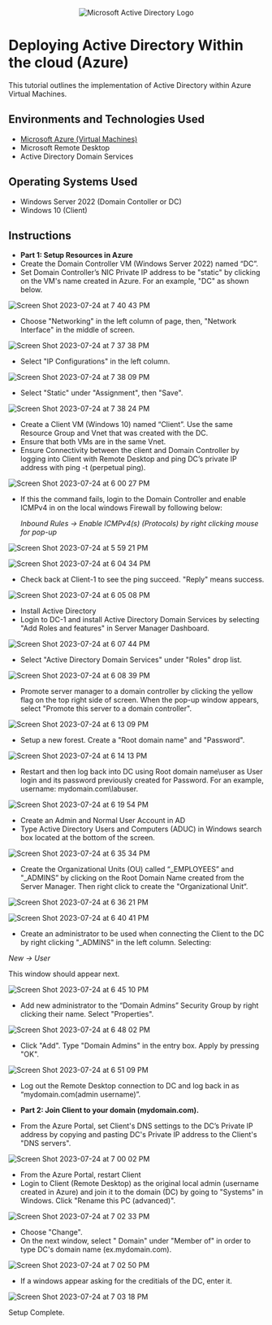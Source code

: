 <p align="center">
<img src="https://i.imgur.com/pU5A58S.png" alt="Microsoft Active Directory Logo"/>
</p>

<h1>Deploying Active Directory Within the cloud (Azure)</h1>

This tutorial outlines the implementation of Active Directory within Azure Virtual Machines.<br />

<h2>Environments and Technologies Used</h2>

- [Microsoft Azure (Virtual Machines)](https://azure.microsoft.com/en-us/free/search/?ef_id=_k_Cj0KCQjwn_OlBhDhARIsAG2y6zP4dj0GTUbQZfgBzQwT0oEX3HE2sFzljRNaK8gSsTL7Rqxnb98bYOoaAp-hEALw_wcB_k_&OCID=AIDcmm5edswduu_SEM__k_Cj0KCQjwn_OlBhDhARIsAG2y6zP4dj0GTUbQZfgBzQwT0oEX3HE2sFzljRNaK8gSsTL7Rqxnb98bYOoaAp-hEALw_wcB_k_&gad=1&gclid=Cj0KCQjwn_OlBhDhARIsAG2y6zP4dj0GTUbQZfgBzQwT0oEX3HE2sFzljRNaK8gSsTL7Rqxnb98bYOoaAp-hEALw_wcB)
- Microsoft Remote Desktop
- Active Directory Domain Services

<h2>Operating Systems Used </h2>

- Windows Server 2022 (Domain Contoller or DC)
- Windows 10 (Client)

<h2>Instructions</h2>

- **Part 1: Setup Resources in Azure**
- Create the Domain Controller VM (Windows Server 2022) named “DC”.
- Set Domain Controller’s NIC Private IP address to be "static" by clicking on the VM's name created in Azure. For an example, "DC" as shown below. 

![Screen Shot 2023-07-24 at 7 40 43 PM](https://github.com/AIweave/Configuring-Active-Directory-Within-Azure-VMs/assets/121763338/0bc5e565-81c2-4ee6-8ece-7d327f6ed075)

- Choose "Networking" in the left column of page, then, "Network Interface" in the middle of screen.
  
![Screen Shot 2023-07-24 at 7 37 38 PM](https://github.com/AIweave/Configuring-Active-Directory-Within-Azure-VMs/assets/121763338/7bc760e0-0813-4bc4-9d8a-2b4fe11791d5)

- Select "IP Configurations" in the left column.

![Screen Shot 2023-07-24 at 7 38 09 PM](https://github.com/AIweave/Configuring-Active-Directory-Within-Azure-VMs/assets/121763338/353a3300-b534-49ea-9f53-6953d8aea16d)

- Select "Static" under "Assignment", then "Save".
  
![Screen Shot 2023-07-24 at 7 38 24 PM](https://github.com/AIweave/Configuring-Active-Directory-Within-Azure-VMs/assets/121763338/a2feb3a7-dffa-46d6-a85a-4ee85ba36e86)

- Create a Client VM (Windows 10) named “Client”.  Use the same Resource Group and Vnet that was created with the DC.
- Ensure that both VMs are in the same Vnet.
- Ensure Connectivity between the client and Domain Controller by logging into Client with Remote Desktop and ping DC’s private IP address with ping -t <ip address> (perpetual ping).

![Screen Shot 2023-07-24 at 6 00 27 PM](https://github.com/AIweave/Configuring-Active-Directory-Within-Azure-VMs/assets/121763338/19836aba-f6e5-4745-9d36-7814bf6c3ec4)

- If this the command fails, login to the Domain Controller and enable ICMPv4 in on the local windows Firewall by following below:

    *Inbound Rules -> Enable ICMPv4(s) (Protocols) by right clicking mouse for pop-up*
 
![Screen Shot 2023-07-24 at 5 59 21 PM](https://github.com/AIweave/Configuring-Active-Directory-Within-Azure-VMs/assets/121763338/25a3eed3-4480-4bc5-9d47-e13acba24680)

![Screen Shot 2023-07-24 at 6 04 34 PM](https://github.com/AIweave/Configuring-Active-Directory-Within-Azure-VMs/assets/121763338/7fefa1f5-b8d3-404a-8f0c-028094e786b5)

- Check back at Client-1 to see the ping succeed. "Reply" means success.

![Screen Shot 2023-07-24 at 6 05 08 PM](https://github.com/AIweave/Configuring-Active-Directory-Within-Azure-VMs/assets/121763338/b8d22ce6-7cab-4c0a-b852-8df0cfe39507)


- Install Active Directory
- Login to DC-1 and install Active Directory Domain Services by selecting "Add Roles and features" in Server Manager Dashboard.
 
![Screen Shot 2023-07-24 at 6 07 44 PM](https://github.com/AIweave/Configuring-Active-Directory-Within-Azure-VMs/assets/121763338/710d255c-3786-4747-997f-5dd99d508d71)

- Select "Active Directory Domain Services" under "Roles" drop list.

![Screen Shot 2023-07-24 at 6 08 39 PM](https://github.com/AIweave/Configuring-Active-Directory-Within-Azure-VMs/assets/121763338/d65e0aae-7b8d-4e6b-b4fa-e4bd2421fa3b)

- Promote server manager to a domain controller by clicking the yellow flag on the top right side of screen.  When the pop-up window appears, select "Promote this server to a domain controller".

![Screen Shot 2023-07-24 at 6 13 09 PM](https://github.com/AIweave/Configuring-Active-Directory-Within-Azure-VMs/assets/121763338/6ec0f580-eca3-42c5-9632-209ccd860593)

- Setup a new forest. Create a "Root domain name" and "Password".

![Screen Shot 2023-07-24 at 6 14 13 PM](https://github.com/AIweave/Configuring-Active-Directory-Within-Azure-VMs/assets/121763338/4f51748d-5190-41fa-bdda-b892f070955d)

- Restart and then log back into DC using Root domain name\user as User login and its password previously created for Password. For an example, username: mydomain.com\labuser.

![Screen Shot 2023-07-24 at 6 19 54 PM](https://github.com/AIweave/Configuring-Active-Directory-Within-Azure-VMs/assets/121763338/4be164f2-e50b-42f7-affe-74cbdebe6df5)

- Create an Admin and Normal User Account in AD
- Type Active Directory Users and Computers (ADUC) in Windows search box located at the bottom of the screen.
 
![Screen Shot 2023-07-24 at 6 35 34 PM](https://github.com/AIweave/Configuring-Active-Directory-Within-Azure-VMs/assets/121763338/3fc97147-547c-4452-9c24-e324ebe3bce4)

- Create the Organizational Units (OU) called “_EMPLOYEES” and "_ADMINS” by clicking on the Root Domain Name created from the Server Manager.  Then right click to create the "Organizational Unit“.
 
![Screen Shot 2023-07-24 at 6 36 21 PM](https://github.com/AIweave/Configuring-Active-Directory-Within-Azure-VMs/assets/121763338/6fc2cf05-bc0e-4b45-91e4-b7dc193e61ed)

![Screen Shot 2023-07-24 at 6 40 41 PM](https://github.com/AIweave/Configuring-Active-Directory-Within-Azure-VMs/assets/121763338/411dc7ed-5f35-4b8f-aacb-08a1674bbced)

- Create an administrator to be used when connecting the Client to the DC by right clicking "_ADMINS" in the left column. Selecting:

*New -> User*

This window should appear next.
    
![Screen Shot 2023-07-24 at 6 45 10 PM](https://github.com/AIweave/Configuring-Active-Directory-Within-Azure-VMs/assets/121763338/e44ed623-c8bf-4258-b2ec-8ce0280d3662)

- Add new administrator to the “Domain Admins” Security Group by right clicking their name.  Select "Properties". 

![Screen Shot 2023-07-24 at 6 48 02 PM](https://github.com/AIweave/Configuring-Active-Directory-Within-Azure-VMs/assets/121763338/26cc425f-b100-4432-81e7-c4ca8984da89)

- Click "Add". Type "Domain Admins" in the entry box. Apply by pressing "OK".  

![Screen Shot 2023-07-24 at 6 51 09 PM](https://github.com/AIweave/Configuring-Active-Directory-Within-Azure-VMs/assets/121763338/b1e10fa0-6cd2-48cf-925a-4ac3d8cddb42)

- Log out the Remote Desktop connection to DC and log back in as “mydomain.com\(admin username)”.

- **Part 2: Join Client to your domain (mydomain.com).**  
- From the Azure Portal, set Client's DNS settings to the DC’s Private IP address by copying and pasting DC's Private IP address to the Client's "DNS servers".

![Screen Shot 2023-07-24 at 7 00 02 PM](https://github.com/AIweave/Configuring-Active-Directory-Within-Azure-VMs/assets/121763338/bb0d8819-89df-437d-b144-f80443439eb2)

- From the Azure Portal, restart Client
- Login to Client (Remote Desktop) as the original local admin (username created in Azure) and join it to the domain (DC) by going to "Systems" in Windows.  Click "Rename this PC (advanced)".

![Screen Shot 2023-07-24 at 7 02 33 PM](https://github.com/AIweave/Configuring-Active-Directory-Within-Azure-VMs/assets/121763338/66f3f43b-c553-470e-be03-5a37efc8ab08)

- Choose "Change".
- On the next window, select " Domain" under "Member of" in order to type DC's domain name (ex.mydomain.com).
   
![Screen Shot 2023-07-24 at 7 02 50 PM](https://github.com/AIweave/Configuring-Active-Directory-Within-Azure-VMs/assets/121763338/06840733-9e66-47bd-aab2-7f72a46715da)

- If a windows appear asking for the creditials of the DC, enter it.

![Screen Shot 2023-07-24 at 7 03 18 PM](https://github.com/AIweave/Configuring-Active-Directory-Within-Azure-VMs/assets/121763338/6c46ff6a-6dd9-4b25-92bd-80281b798cd5)

Setup Complete.


